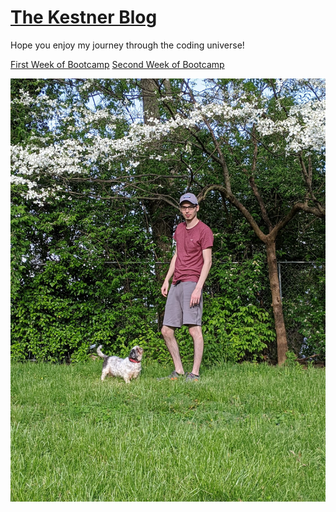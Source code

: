 # [The Kestner Blog](TheKestner.github.io) 

Hope you enjoy my journey through the coding universe! 

[First Week of Bootcamp](/blog.md)
[Second Week of Bootcamp](/blog2.md)

![Image of nikki and I](/image/Picwithnikki.jpeg)